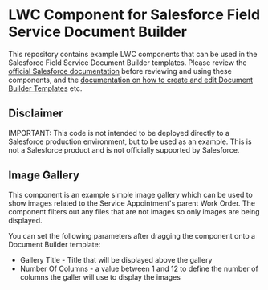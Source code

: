 # LWC Component for Salesforce Field Service Document Builder

This repository contains example LWC components that can be used in the Salesforce Field Service Document Builder templates. Please review the [official Salesforce documentation](https://developer.salesforce.com/docs/atlas.en-us.field_service_dev.meta/field_service_dev/fsl_dev_mobile_document_builder.htm) before reviewing and using these components, and the [documentation on how to create and edit Document Builder Templates](https://help.salesforce.com/s/articleView?id=sf.fs_document_builder_about.htm&type=5) etc.

## Disclaimer
IMPORTANT: This code is not intended to be deployed directly to a Salesforce production environment, but to be used as an example. This is not a Salesforce product and is not officially supported by Salesforce.

## Image Gallery

This component is an example simple image gallery which can be used to show images related to the Service Appointment's parent Work Order. The component filters out any files that are not images so only images are being displayed. 

You can set the following parameters after dragging the component onto a Document Builder template:
* Gallery Title - Title that will be displayed above the gallery
* Number Of Columns - a value between 1 and 12 to define the number of columns the galler will use to display the images


